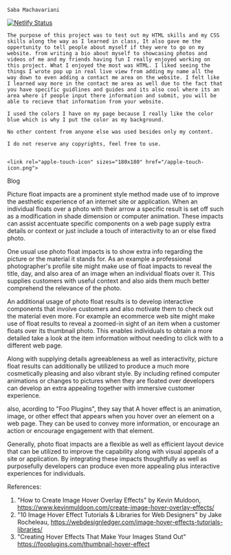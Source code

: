     Saba Machavariani 

[![Netlify Status](https://api.netlify.com/api/v1/badges/a33b564f-61bb-4168-9690-7f21539f8e63/deploy-status)](https://app.netlify.com/sites/about-me-empirre/deploys)

    The purpose of this project was to test out my HTML skills and my CSS skills along the way as I learned in class, It also gave me the oppertunity to tell people about myself if they were to go on my website. from writing a bio about myself to showcasing photos and videos of me and my friends having fun I really enjoyed working on this project. What I enjoyed the most was HTML. I liked seeing the things I wrote pop up in real live view from adding my name all the way down to even adding a contact me area on the website. I felt like I learned way more in the contact me area as well due to the fact that you have specific guidlines and guides and its also cool where its an area where if people input there information and submit, you will be able to recieve that information from your website.

    I used the colors I have on my page because I really like the color blue which is why I put the color as my background.

    No other content from anyone else was used besides only my content.

    I do not reserve any copyrights, feel free to use.


    <link rel="apple-touch-icon" sizes="180x180" href="/apple-touch-icon.png">
<link rel="icon" type="image/png" sizes="32x32" href="/favicon-32x32.png">
<link rel="icon" type="image/png" sizes="16x16" href="/favicon-16x16.png">
<link rel="manifest" href="/site.webmanifest">


Blog

Picture float impacts are a prominent style method made use of to improve the aesthetic experience of an internet site or application. When an individual floats over a photo with their arrow a specific result is set off such as a modification in shade dimension or computer animation. These impacts can assist accentuate specific components on a web page supply extra details or context or just include a touch of interactivity to an or else fixed photo.

One usual use photo float impacts is to show extra info regarding the picture or the material it stands for. As an example a professional photographer's profile site might make use of float impacts to reveal the title, day, and also area of an image when an individual floats over it. This supplies customers with useful context and also aids them much better comprehend the relevance of the photo.

An additional usage of photo float results is to develop interactive components that involve customers and also motivate them to check out the material even more. For example an ecommerce web site might make use of float results to reveal a zoomed-in sight of an item when a customer floats over its thumbnail photo. This enables individuals to obtain a more detailed take a look at the item information without needing to click with to a different web page.

Along with supplying details agreeableness as well as interactivity, picture float results can additionally be utilized to produce a much more cosmetically pleasing and also vibrant style. By including refined computer animations or changes to pictures when they are floated over developers can develop an extra appealing together with immersive customer experience.

also, acording to "Foo Plugins", they say that A hover effect is an animation, image, or other effect that appears when you hover over an element on a web page. They can be used to convey more information, or encourage an action or encourage engagement with that element.

Generally, photo float impacts are a flexible as well as efficient layout device that can be utilized to improve the capability along with visual appeals of a site or application. By integrating these impacts thoughtfully as well as purposefully developers can produce even more appealing plus interactive experiences for individuals.

References:
1. "How to Create Image Hover Overlay Effects" by Kevin Muldoon, https://www.kevinmuldoon.com/create-image-hover-overlay-effects/
2. "10 Image Hover Effect Tutorials & Libraries for Web Designers" by Jake Rocheleau, https://webdesignledger.com/image-hover-effects-tutorials-libraries/
3. "Creating Hover Effects That Make Your Images Stand Out" https://fooplugins.com/thumbnail-hover-effect
